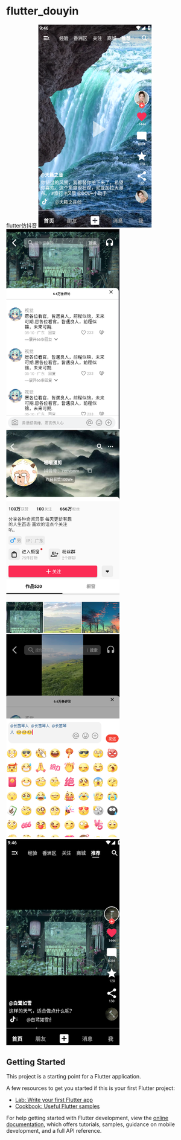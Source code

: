 # flutter_douyin

flutter仿抖音
<img src="https://raw.githubusercontent.com/lucis-yg/images/main/dy/1.png" alt="" width="300">
<img src="https://raw.githubusercontent.com/lucis-yg/images/main/dy/2.png" alt="" width="300">
<img src="https://raw.githubusercontent.com/lucis-yg/images/main/dy/3.png" alt="" width="300">
<img src="https://raw.githubusercontent.com/lucis-yg/images/main/dy/4.png" alt="" width="300">
<img src="https://raw.githubusercontent.com/lucis-yg/images/main/dy/5.png" alt="" width="300">
## Getting Started

This project is a starting point for a Flutter application.

A few resources to get you started if this is your first Flutter project:

- [Lab: Write your first Flutter app](https://docs.flutter.dev/get-started/codelab)
- [Cookbook: Useful Flutter samples](https://docs.flutter.dev/cookbook)

For help getting started with Flutter development, view the
[online documentation](https://docs.flutter.dev/), which offers tutorials,
samples, guidance on mobile development, and a full API reference.
